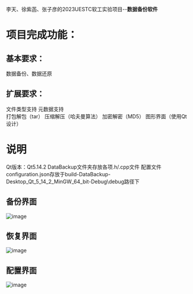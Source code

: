 李天、徐紫菡、张子彦的2023UESTC软工实验项目--**数据备份软件**

# 项目完成功能：<br>
## 基本要求：  
数据备份、数据还原
## 扩展要求：  
文件类型支持
元数据支持  
打包解包（tar） 
压缩解压（哈夫曼算法） 
加密解密（MD5） 
图形界面（使用Qt设计）  

# 说明
Qt版本：Qt5.14.2 
DataBackup文件夹存放各项.h/.cpp文件 
配置文件configuration.json存放于build-DataBackup-Desktop_Qt_5_14_2_MinGW_64_bit-Debug\debug路径下 

## 备份界面
![image](https://github.com/litchi-lee/Data-Backup-/assets/79855544/662e244f-47c1-44c1-86d3-cb14b24ea610)
## 恢复界面
![image](https://github.com/litchi-lee/Data-Backup-/assets/79855544/5e58eac4-c061-4e04-beac-511392be5850)
## 配置界面
![image](https://github.com/litchi-lee/Data-Backup-/assets/79855544/6b764929-67d3-4f85-8c88-634d74fc1d51)


